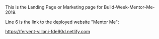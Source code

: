 This is the Landing Page or Marketing page for Build-Week-Mentor-Me-2019.

Line 6 is the link to the deployed website "Mentor Me":

https://fervent-villani-fde60d.netlify.com